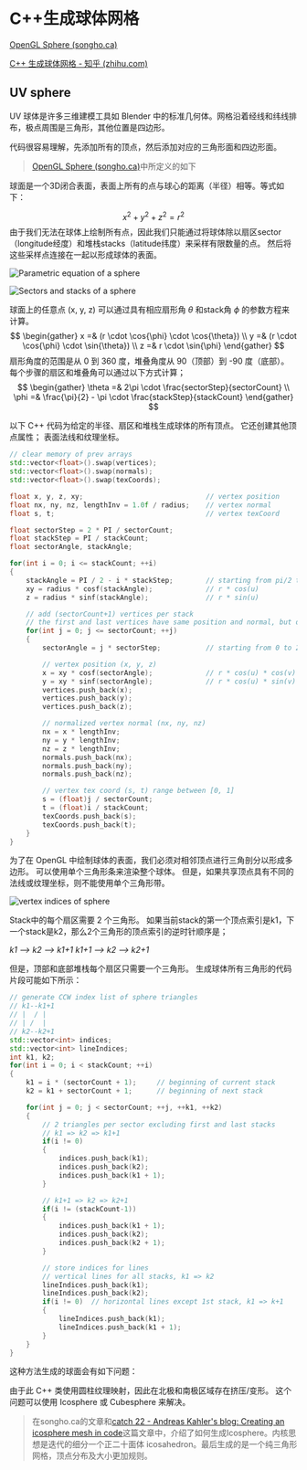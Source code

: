 # C++生成球体网格

[OpenGL Sphere (songho.ca)](http://www.songho.ca/opengl/gl_sphere.html)

[C++ 生成球体网格 - 知乎 (zhihu.com)](https://zhuanlan.zhihu.com/p/364320044)

## UV sphere

UV 球体是许多三维建模工具如 Blender 中的标准几何体。网格沿着经线和纬线排布，极点周围是三角形，其他位置是四边形。

代码很容易理解，先添加所有的顶点，然后添加对应的三角形面和四边形面。



> [OpenGL Sphere (songho.ca)](http://www.songho.ca/opengl/gl_sphere.html)中所定义的如下

球面是一个3D闭合表面，表面上所有的点与球心的距离（半径）相等。等式如下：

$$
x^{2} + y^{2} + z^{2} = r^{2}
$$
由于我们无法在球体上绘制所有点，因此我们只能通过将球体除以扇区sector（longitude经度）和堆栈stacks（latitude纬度）来采样有限数量的点。 然后将这些采样点连接在一起以形成球体的表面。 

![Parametric equation of a sphere](assets/C++生成球体网格/gl_sphere01.png)

![Sectors and stacks of a sphere](assets/C++生成球体网格/gl_sphere02.png)

球面上的任意点 (x, y, z) 可以通过具有相应扇形角 $\theta$ 和stack角 $\phi$ 的参数方程来计算。 
$$
\begin{gather}
x =& (r \cdot \cos{\phi} \cdot \cos{\theta}) \\
y =& (r \cdot \cos{\phi} \cdot \sin{\theta}) \\
z =& r \cdot \sin{\phi}
\end{gather}
$$
扇形角度的范围是从 0 到 360 度，堆叠角度从 90（顶部）到 -90 度（底部）。 每个步骤的扇区和堆叠角可以通过以下方式计算； 
$$
\begin{gather}
\theta =& 2\pi \cdot \frac{sectorStep}{sectorCount} \\
\phi =& \frac{\pi}{2} - \pi \cdot \frac{stackStep}{stackCount}
\end{gather}
$$


以下 C++ 代码为给定的半径、扇区和堆栈生成球体的所有顶点。 它还创建其他顶点属性； 表面法线和纹理坐标。

```c++
// clear memory of prev arrays
std::vector<float>().swap(vertices);
std::vector<float>().swap(normals);
std::vector<float>().swap(texCoords);

float x, y, z, xy;                              // vertex position
float nx, ny, nz, lengthInv = 1.0f / radius;    // vertex normal
float s, t;                                     // vertex texCoord

float sectorStep = 2 * PI / sectorCount;
float stackStep = PI / stackCount;
float sectorAngle, stackAngle;

for(int i = 0; i <= stackCount; ++i)
{
    stackAngle = PI / 2 - i * stackStep;        // starting from pi/2 to -pi/2
    xy = radius * cosf(stackAngle);             // r * cos(u)
    z = radius * sinf(stackAngle);              // r * sin(u)

    // add (sectorCount+1) vertices per stack
    // the first and last vertices have same position and normal, but different tex coords
    for(int j = 0; j <= sectorCount; ++j)
    {
        sectorAngle = j * sectorStep;           // starting from 0 to 2pi

        // vertex position (x, y, z)
        x = xy * cosf(sectorAngle);             // r * cos(u) * cos(v)
        y = xy * sinf(sectorAngle);             // r * cos(u) * sin(v)
        vertices.push_back(x);
        vertices.push_back(y);
        vertices.push_back(z);

        // normalized vertex normal (nx, ny, nz)
        nx = x * lengthInv;
        ny = y * lengthInv;
        nz = z * lengthInv;
        normals.push_back(nx);
        normals.push_back(ny);
        normals.push_back(nz);

        // vertex tex coord (s, t) range between [0, 1]
        s = (float)j / sectorCount;
        t = (float)i / stackCount;
        texCoords.push_back(s);
        texCoords.push_back(t);
    }
}
```

为了在 OpenGL 中绘制球体的表面，我们必须对相邻顶点进行三角剖分以形成多边形。 可以使用单个三角形条来渲染整个球体。 但是，如果共享顶点具有不同的法线或纹理坐标，则不能使用单个三角形带。 

![vertex indices of sphere](assets/C++生成球体网格/gl_sphere03.png)

Stack中的每个扇区需要 2 个三角形。 如果当前stack的第一个顶点索引是k1，下一个stack是k2，那么2个三角形的顶点索引的逆时针顺序是； 

*k1 ⟶ k2 ⟶ k1+1*
*k1+1 ⟶ k2 ⟶ k2+1*

但是，顶部和底部堆栈每个扇区只需要一个三角形。 生成球体所有三角形的代码片段可能如下所示：

```c++
// generate CCW index list of sphere triangles
// k1--k1+1
// |  / |
// | /  |
// k2--k2+1
std::vector<int> indices;
std::vector<int> lineIndices;
int k1, k2;
for(int i = 0; i < stackCount; ++i)
{
    k1 = i * (sectorCount + 1);     // beginning of current stack
    k2 = k1 + sectorCount + 1;      // beginning of next stack

    for(int j = 0; j < sectorCount; ++j, ++k1, ++k2)
    {
        // 2 triangles per sector excluding first and last stacks
        // k1 => k2 => k1+1
        if(i != 0)
        {
            indices.push_back(k1);
            indices.push_back(k2);
            indices.push_back(k1 + 1);
        }

        // k1+1 => k2 => k2+1
        if(i != (stackCount-1))
        {
            indices.push_back(k1 + 1);
            indices.push_back(k2);
            indices.push_back(k2 + 1);
        }

        // store indices for lines
        // vertical lines for all stacks, k1 => k2
        lineIndices.push_back(k1);
        lineIndices.push_back(k2);
        if(i != 0)  // horizontal lines except 1st stack, k1 => k+1
        {
            lineIndices.push_back(k1);
            lineIndices.push_back(k1 + 1);
        }
    }
}
```



这种方法生成的球面会有如下问题：

由于此 C++ 类使用圆柱纹理映射，因此在北极和南极区域存在挤压/变形。 这个问题可以使用 Icosphere 或 Cubesphere 来解决。 

> 在songho.ca的文章和[catch 22 - Andreas Kahler's blog: Creating an icosphere mesh in code](http://blog.andreaskahler.com/2009/06/creating-icosphere-mesh-in-code.html)这篇文章中，介绍了如何生成Icosphere。内核思想是迭代的细分一个正二十面体 icosahedron。最后生成的是一个纯三角形网格，顶点分布及大小更加规则。